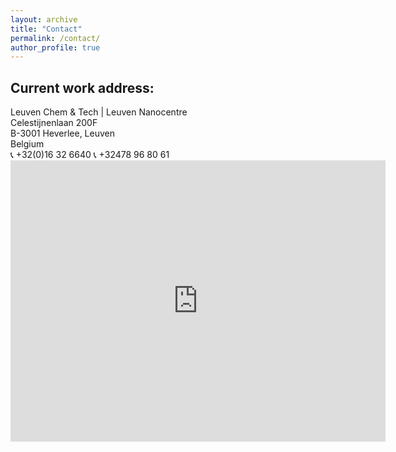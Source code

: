 ```yaml
---
layout: archive
title: "Contact"
permalink: /contact/
author_profile: true
---
```


<h2> Current work address: </h2>
Leuven Chem & Tech | Leuven Nanocentre <br>
Celestijnenlaan 200F<br>
B-3001 Heverlee, Leuven<br>
Belgium <br>
&#128222; +32(0)16 32 6640
&#128222; +32478 96 80 61

<iframe src="https://www.google.com/maps/embed?pb=!1m18!1m12!1m3!1d629.5634135404994!2d4.673826589505227!3d50.863503678837155!2m3!1f0!2f0!3f0!3m2!1i1024!2i768!4f13.1!3m3!1m2!1s0x47c161136e7d87ad%3A0x2c5795fc49d7df8b!2sDepartment%20of%20Chemistry!5e0!3m2!1sen!2sbe!4v1570908302750!5m2!1sen!2sbe" width="600" height="450" frameborder="0" style="border:0;" allowfullscreen=""></iframe>

